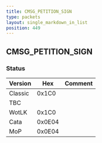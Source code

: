 ```yaml
---
title: CMSG_PETITION_SIGN
type: packets
layout: single_markdown_in_list
position: 449
---
```


## CMSG_PETITION_SIGN

### Status

Version    | Hex        | Comment
---------- | ---------- | ---------- 
Classic    | 0x1C0      | 
TBC        |            |
WotLK      | 0x1C0      | 
Cata       | 0x0E04     | 
MoP        | 0x0E04     | 